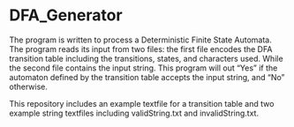 # DFA_Generator
The program is written to process a Deterministic Finite State Automata. The program reads its input from two files: the first file encodes the DFA transition table including the transitions, states, and characters used. While the second file contains the input string. This program will out “Yes” if the automaton defined by the transition table accepts the input string, and “No” otherwise.

This repository includes an example textfile for a transition table and two example string textfiles including validString.txt and invalidString.txt.
